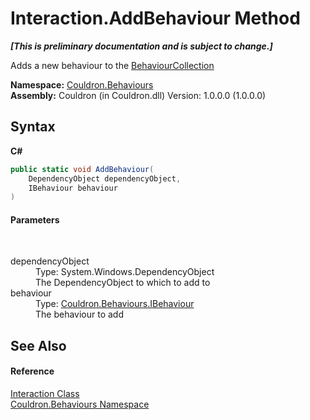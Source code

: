 # Interaction.AddBehaviour Method 
 _**\[This is preliminary documentation and is subject to change.\]**_

Adds a new behaviour to the <a href="T_Couldron_Collections_BehaviourCollection">BehaviourCollection</a>

**Namespace:**&nbsp;<a href="N_Couldron_Behaviours">Couldron.Behaviours</a><br />**Assembly:**&nbsp;Couldron (in Couldron.dll) Version: 1.0.0.0 (1.0.0.0)

## Syntax

**C#**<br />
``` C#
public static void AddBehaviour(
	DependencyObject dependencyObject,
	IBehaviour behaviour
)
```


#### Parameters
&nbsp;<dl><dt>dependencyObject</dt><dd>Type: System.Windows.DependencyObject<br />The DependencyObject to which to add to</dd><dt>behaviour</dt><dd>Type: <a href="T_Couldron_Behaviours_IBehaviour">Couldron.Behaviours.IBehaviour</a><br />The behaviour to add</dd></dl>

## See Also


#### Reference
<a href="T_Couldron_Behaviours_Interaction">Interaction Class</a><br /><a href="N_Couldron_Behaviours">Couldron.Behaviours Namespace</a><br />